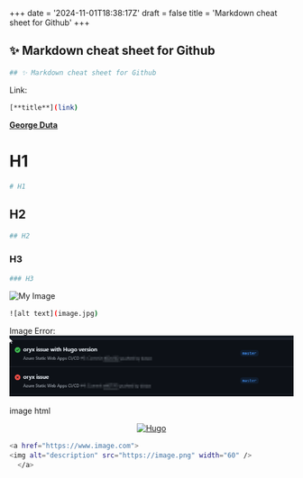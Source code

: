 +++
date = '2024-11-01T18:38:17Z'
draft = false
title = 'Markdown cheat sheet for Github'
+++




## ✨ Markdown cheat sheet for Github
```sh
## ✨ Markdown cheat sheet for Github
```


Link:
```sh
[**title**](link)
```
[**George Duta**](https://georgeduta.com)


# H1
```sh 
# H1
```
## H2
```sh 
## H2
```
### H3
```sh 
### H3
```



<img src="https://static-00.iconduck.com/assets.00/hugo-icon-456x512-ghgrm1yx.png" alt="My Image" style="width: 300px; height: auto;">

```sh
![alt text](image.jpg)
```

Image Error:
![Error](https://github.com/dutza/georgeduta.com/blob/master/static/github%20CI%20-%20Oryx%20issue.png?raw=true)

image html
<p align="center">
<a href="[https://www.gatsbyjs.com](https://hugo.io/)">
    <img alt="Hugo" src="https://static-00.iconduck.com/assets.00/hugo-icon-456x512-ghgrm1yx.png" width="60" />
</a>
</p>

```sh
<a href="https://www.image.com">
<img alt="description" src="https://image.png" width="60" />
  </a>
```
